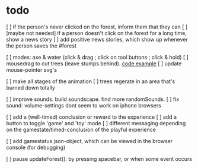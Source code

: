 # todo

[ ] if the person's never clicked on the forest, inform them that they can
[ ] [maybe not needed] if a person doesn't click on the forest for a long time, show a news story
[ ] add positive news stories, which show up whenever the person saves the #forest

[ ] modes: axe & water (click & drag ; click on tool buttons ; click & hold)
[ ] mousedrag to cut trees (leave stumps behind). [code example](https://developer.mozilla.org/en-US/docs/Web/API/Touch/radiusX)
[ ] update mouse-pointer svg's

[ ] make all stages of the animation
[ ] trees regerate in an area that's burned down totally

[ ] improve sounds. build soundscape. find more randomSounds. 
[ ] fix sound: volume-settings dont seem to work on iphone browsers

[ ] add a (well-timed) conclusion or reward to the experience
[ ] add a button to toggle 'game' and 'toy' mode
[ ] different messaging depending on the gamestate/timed-conclusion of the playful experience

[ ] add gamestatus json-object, which can be viewed in the browser console (for debugging)

[ ] pause updateForest(): by pressing spacebar, or when some event occurs
